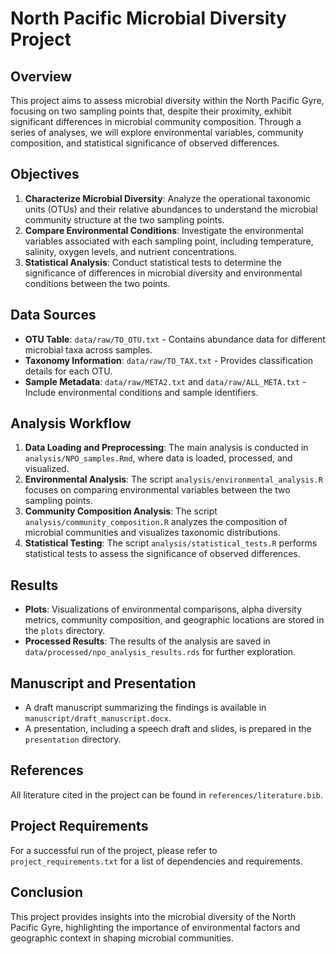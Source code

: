 # North Pacific Microbial Diversity Project

## Overview
This project aims to assess microbial diversity within the North Pacific Gyre, focusing on two sampling points that, despite their proximity, exhibit significant differences in microbial community composition. Through a series of analyses, we will explore environmental variables, community composition, and statistical significance of observed differences.

## Objectives
1. **Characterize Microbial Diversity**: Analyze the operational taxonomic units (OTUs) and their relative abundances to understand the microbial community structure at the two sampling points.
2. **Compare Environmental Conditions**: Investigate the environmental variables associated with each sampling point, including temperature, salinity, oxygen levels, and nutrient concentrations.
3. **Statistical Analysis**: Conduct statistical tests to determine the significance of differences in microbial diversity and environmental conditions between the two points.

## Data Sources
- **OTU Table**: `data/raw/TO_OTU.txt` - Contains abundance data for different microbial taxa across samples.
- **Taxonomy Information**: `data/raw/TO_TAX.txt` - Provides classification details for each OTU.
- **Sample Metadata**: `data/raw/META2.txt` and `data/raw/ALL_META.txt` - Include environmental conditions and sample identifiers.

## Analysis Workflow
1. **Data Loading and Preprocessing**: The main analysis is conducted in `analysis/NPO_samples.Rmd`, where data is loaded, processed, and visualized.
2. **Environmental Analysis**: The script `analysis/environmental_analysis.R` focuses on comparing environmental variables between the two sampling points.
3. **Community Composition Analysis**: The script `analysis/community_composition.R` analyzes the composition of microbial communities and visualizes taxonomic distributions.
4. **Statistical Testing**: The script `analysis/statistical_tests.R` performs statistical tests to assess the significance of observed differences.

## Results
- **Plots**: Visualizations of environmental comparisons, alpha diversity metrics, community composition, and geographic locations are stored in the `plots` directory.
- **Processed Results**: The results of the analysis are saved in `data/processed/npo_analysis_results.rds` for further exploration.

## Manuscript and Presentation
- A draft manuscript summarizing the findings is available in `manuscript/draft_manuscript.docx`.
- A presentation, including a speech draft and slides, is prepared in the `presentation` directory.

## References
All literature cited in the project can be found in `references/literature.bib`.

## Project Requirements
For a successful run of the project, please refer to `project_requirements.txt` for a list of dependencies and requirements.

## Conclusion
This project provides insights into the microbial diversity of the North Pacific Gyre, highlighting the importance of environmental factors and geographic context in shaping microbial communities.